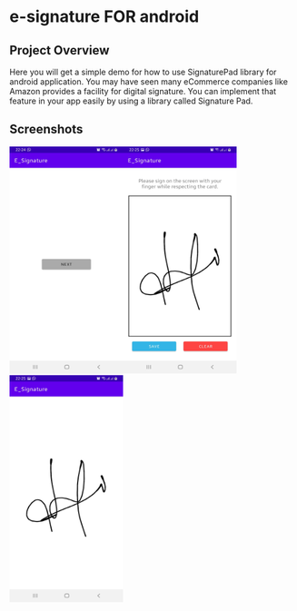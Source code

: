 # e-signature FOR android

## Project Overview
Here you will get a simple demo for how to use SignaturePad library for android application.
You may have seen many eCommerce companies like Amazon provides a facility for digital signature. You can implement that feature in your app easily by using a library called Signature Pad.

## Screenshots

<img src="screenshots/Screenshot_20210730-222449_E_Signature.jpg" alt="main" width="200" height="400" style="margin=10;"><img src="screenshots/Screenshot_20210730-222506_E_Signature.jpg" alt="alt text" width="200" height="400"><img src="screenshots/Screenshot_20210730-222515_E_Signature.jpg" alt="alt text" width="200" height="400">




